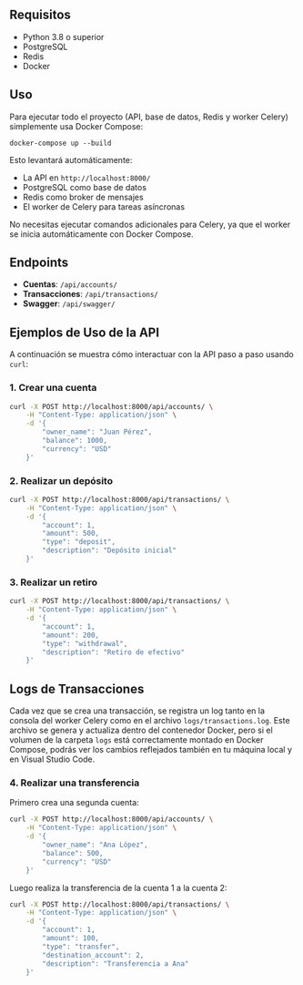 ## Requisitos

- Python 3.8 o superior
- PostgreSQL
- Redis
- Docker

## Uso

Para ejecutar todo el proyecto (API, base de datos, Redis y worker Celery) simplemente usa Docker Compose:

```
docker-compose up --build
```

Esto levantará automáticamente:
- La API en `http://localhost:8000/`
- PostgreSQL como base de datos
- Redis como broker de mensajes
- El worker de Celery para tareas asíncronas

No necesitas ejecutar comandos adicionales para Celery, ya que el worker se inicia automáticamente con Docker Compose.

## Endpoints

- **Cuentas**: `/api/accounts/`
- **Transacciones**: `/api/transactions/`
- **Swagger**: `/api/swagger/` 


## Ejemplos de Uso de la API

A continuación se muestra cómo interactuar con la API paso a paso usando `curl`:

### 1. Crear una cuenta

```bash
curl -X POST http://localhost:8000/api/accounts/ \
	-H "Content-Type: application/json" \
	-d '{
		"owner_name": "Juan Pérez",
		"balance": 1000,
		"currency": "USD"
	}'
```

### 2. Realizar un depósito

```bash
curl -X POST http://localhost:8000/api/transactions/ \
	-H "Content-Type: application/json" \
	-d '{
		"account": 1,
		"amount": 500,
		"type": "deposit",
		"description": "Depósito inicial"
	}'
```

### 3. Realizar un retiro

```bash
curl -X POST http://localhost:8000/api/transactions/ \
	-H "Content-Type: application/json" \
	-d '{
		"account": 1,
		"amount": 200,
		"type": "withdrawal",
		"description": "Retiro de efectivo"
	}'
```

## Logs de Transacciones

Cada vez que se crea una transacción, se registra un log tanto en la consola del worker Celery como en el archivo `logs/transactions.log`.
Este archivo se genera y actualiza dentro del contenedor Docker, pero si el volumen de la carpeta `logs` está correctamente montado en Docker Compose, podrás ver los cambios reflejados también en tu máquina local y en Visual Studio Code.
### 4. Realizar una transferencia

Primero crea una segunda cuenta:

```bash
curl -X POST http://localhost:8000/api/accounts/ \
	-H "Content-Type: application/json" \
	-d '{
		"owner_name": "Ana López",
		"balance": 500,
		"currency": "USD"
	}'
```

Luego realiza la transferencia de la cuenta 1 a la cuenta 2:

```bash
curl -X POST http://localhost:8000/api/transactions/ \
	-H "Content-Type: application/json" \
	-d '{
		"account": 1,
		"amount": 100,
		"type": "transfer",
		"destination_account": 2,
		"description": "Transferencia a Ana"
	}'
```